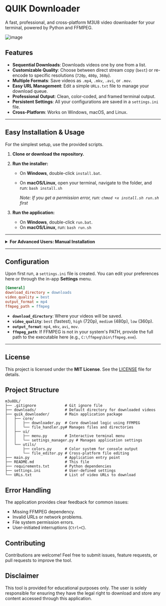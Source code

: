 # QUIK Downloader

A fast, professional, and cross-platform M3U8 video downloader for your terminal, powered by Python and FFMPEG.

![image](https://github.com/user-attachments/assets/e60388d1-c1f1-43f1-b924-a15d7e5d8a0d)

## Features

- **Sequential Downloads**: Downloads videos one by one from a list.
- **Customizable Quality**: Choose between direct stream copy (`best`) or re-encode to specific resolutions (`720p`, `480p`, `360p`).
- **Multiple Formats**: Save videos as `.mp4`, `.mkv`, `.avi`, or `.mov`.
- **Easy URL Management**: Edit a simple `URLs.txt` file to manage your download queue.
- **Professional Output**: Clean, color-coded, and framed terminal output.
- **Persistent Settings**: All your configurations are saved in a `settings.ini` file.
- **Cross-Platform**: Works on Windows, macOS, and Linux.

---

## Easy Installation & Usage

For the simplest setup, use the provided scripts.

1.  **Clone or download the repository.**
2.  **Run the installer:**
    -   On **Windows**, double-click `install.bat`.
    -   On **macOS/Linux**, open your terminal, navigate to the folder, and run: `bash install.sh`
        
        *Note: If you get a permission error, run: `chmod +x install.sh run.sh` first*
        
3.  **Run the application:**
    -   On **Windows**, double-click `run.bat`.
    -   On **macOS/Linux**, run: `bash run.sh`

---

<details>
<summary><b>For Advanced Users: Manual Installation</b></summary>

## Prerequisites

This application requires **Python 3.7+** and **FFMPEG**.

### 1. Python 3.7+

If you don't have Python installed, download it from [python.org](https://www.python.org/downloads/).

### 2. FFMPEG

FFMPEG is essential for downloading and processing videos. You must install it and ensure it's accessible via your system's PATH, or specify its location in the app's settings.

<details>
<summary><b>Click for FFMPEG Installation Instructions</b></summary>

#### On Windows:
1.  Go to the [FFMPEG downloads page](https://www.gyan.dev/ffmpeg/builds/) and download a release build (e.g., `ffmpeg-release-full.7z`).
2.  Extract the archive using a tool like [7-Zip](https://www.7-zip.org/).
3.  Move the extracted folder to a permanent location, like `C:\ffmpeg`.
4.  Add the `bin` directory from that folder (e.g., `C:\ffmpeg\bin`) to your system's `PATH` environment variable.

#### On macOS:
The easiest way is to use [Homebrew](https://brew.sh/):
```bash
brew install ffmpeg
```

#### On Linux (Debian/Ubuntu):
```bash
sudo apt update && sudo apt install ffmpeg
```

</details>

---

## Installation & Usage

1.  **Clone the repository:**
    ```bash
    git clone https://github.com/your-username/m3u8DL.git
    cd m3u8DL
    ```

2.  **Create a virtual environment (recommended):**
    ```bash
    # On macOS/Linux
    python3 -m venv venv
    source venv/bin/activate

    # On Windows
    python -m venv venv
    .\venv\Scripts\activate
    ```

3.  **Install the required packages:**
    ```bash
    pip install -r requirements.txt
    ```

4.  **Run the application:**
    ```bash
    python main.py
    ```
</details>

---

## Configuration

Upon first run, a `settings.ini` file is created. You can edit your preferences here or through the in-app **Settings** menu.

```ini
[General]
download_directory = downloads
video_quality = best
output_format = mp4
ffmpeg_path = ffmpeg
```

- **`download_directory`**: Where your videos will be saved.
- **`video_quality`**: `best` (fastest), `high` (720p), `medium` (480p), `low` (360p).
- **`output_format`**: `mp4`, `mkv`, `avi`, `mov`.
- **`ffmpeg_path`**: If FFMPEG is not in your system's PATH, provide the full path to the executable here (e.g., `C:\ffmpeg\bin\ffmpeg.exe`).

---

## License

This project is licensed under the **MIT License**. See the [LICENSE](LICENSE) file for details.

## Project Structure

```
m3u8DL/
├── .gitignore             # Git ignore file
├── downloads/             # Default directory for downloaded videos
├── quik_downloader/       # Main application package
│   ├── core/
│   │   ├── downloader.py  # Core download logic using FFMPEG
│   │   └── file_handler.py# Manages files and directories
│   ├── ui/
│   │   ├── menu.py        # Interactive terminal menu
│   │   └── settings_manager.py # Manages application settings
│   └── utils/
│       ├── colors.py      # Color system for console output
│       └── file_editor.py # Cross-platform file editing
├── main.py                # Application entry point
├── README.md              # This file
├── requirements.txt       # Python dependencies
├── settings.ini           # User-defined settings
└── URLs.txt               # List of video URLs to download
```

## Error Handling

The application provides clear feedback for common issues:
- Missing FFMPEG dependency.
- Invalid URLs or network problems.
- File system permission errors.
- User-initiated interruptions (`Ctrl+C`).

## Contributing

Contributions are welcome! Feel free to submit issues, feature requests, or pull requests to improve the tool.

## Disclaimer

This tool is provided for educational purposes only. The user is solely responsible for ensuring they have the legal right to download and store any content accessed through this application. 